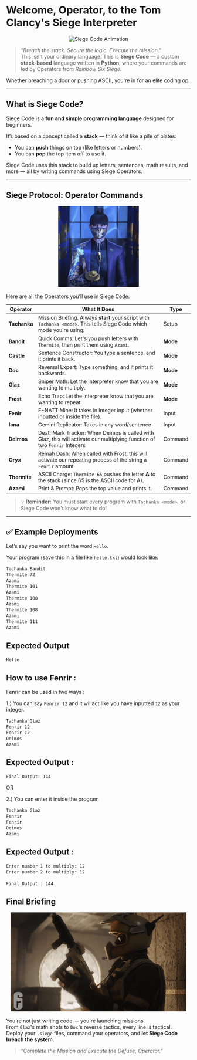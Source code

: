 #  Welcome, Operator, to the **Tom Clancy's Siege Interpreter** 

<p align="center">
  <img src="assets/Rainbow.gif" alt="Siege Code Animation" />
</p>

>  *"Breach the stack. Secure the logic. Execute the mission."*  
> This isn't your ordinary language. This is **Siege Code** — a custom **stack-based** language written in **Python**, where your commands are led by Operators from *Rainbow Six Siege*. 

Whether breaching a door or pushing ASCII, you're in for an elite coding op.

---

## What is Siege Code?

Siege Code is a **fun and simple programming language** designed for beginners.

It’s based on a concept called a **stack** — think of it like a pile of plates:
- You can **push** things on top (like letters or numbers).
- You can **pop** the top item off to use it.

Siege Code uses this stack to build up letters, sentences, math results, and more — all by writing commands using Siege Operators.

---

##  Siege Protocol: **Operator Commands**

<p align="center">
  <img src="assets/Azami.gif" alt="Siege Code Animation" />
</p>

Here are all the Operators you’ll use in Siege Code:

| **Operator** | **What It Does** | **Type** |
|--------------|------------------|----------|
| **Tachanka** | Mission Briefing. Always **start** your script with `Tachanka <mode>`. This tells Siege Code which mode you're using. | Setup |
| **Bandit**   | Quick Comms: Let's you push letters with `Thermite`, then print them using `Azami`. | **Mode** |
| **Castle**   | Sentence Constructor:  You type a sentence, and it prints it back. | **Mode** |
| **Doc**      | Reversal Expert: Type something, and it prints it backwards. | **Mode** |
| **Glaz**     | Sniper Math: Let the interpreter know that you are wanting to multiply. | **Mode** |
| **Frost**    | Echo Trap: Let the interpreter know that you are wanting to repeat. | **Mode** |
| **Fenir**    | F-NATT Mine:  It takes in integer input (whether inputted or inside the file). | Input | 
| **Iana**     | Gemini Replicator:  Takes in any word/sentence | Input | 
| **Deimos**   | DeathMark Tracker:  When Deimos is called with Glaz, this will activate our multiplying function of two `Fenrir` Integers | Command | 
| **Oryx**     | Remah Dash: When called with Frost, this will activate our repeating process of the string a `Fenrir` amount| Command | 
| **Thermite** | ASCII Charge: `Thermite 65` pushes the letter **A** to the stack (since 65 is the ASCII code for A). | Command |
| **Azami**    | Print & Prompt: Pops the top value and prints it. | Command |

> 💡 **Reminder:** You must start every program with `Tachanka <mode>`, or Siege Code won't know what to do!

---

## ✅ Example Deployments

Let’s say you want to print the word `Hello`.

Your program (save this in a file like `hello.txt`) would look like:

```text
Tachanka Bandit
Thermite 72
Azami
Thermite 101
Azami
Thermite 108
Azami
Thermite 108
Azami
Thermite 111
Azami

 ```

## Expected Output 

```
Hello
```

## How to use Fenrir : 

Fenrir can be used in two ways : 

1.) You can say `Fenrir 12` and it wil act like you have inputted `12` as your integer.

```Text
Tachanka Glaz
Fenrir 12
Fenrir 12
Deimos
Azami

```
## Expected Output :

```
Final Output: 144
```

OR

2.) You can enter it inside the program
```Text
Tachanka Glaz
Fenrir 
Fenrir 
Deimos
Azami
```

## Expected Output : 

```
Enter number 1 to multiply: 12
Enter number 2 to multiply: 12

Final Output : 144

```


##  Final Briefing

<p align="center">
  <img src="assets/Mozzie.gif" alt="Siege Code Animation" />
</p>

You’re not just writing code — you're launching missions.  
From `Glaz`'s math shots to `Doc`'s reverse tactics, every line is tactical.  
Deploy your `.siege` files, command your operators, and **let Siege Code breach the system**. 

>  *“Complete the Mission and Execute the Defuse, Operator.”*
